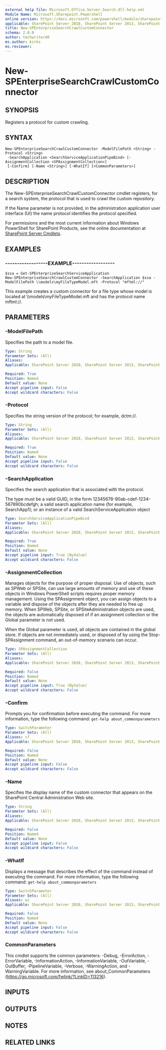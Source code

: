 ```yaml
---
external help file: Microsoft.Office.Server.Search.dll-help.xml
Module Name: Microsoft.Sharepoint.Powershell
online version: https://docs.microsoft.com/powershell/module/sharepoint-server/new-spenterprisesearchcrawlcustomconnector
applicable: SharePoint Server 2010, SharePoint Server 2013, SharePoint Server 2016, SharePoint Server 2019
title: New-SPEnterpriseSearchCrawlCustomConnector
schema: 2.0.0
author: techwriter40
ms.author: kirks
ms.reviewer: 
---
```


# New-SPEnterpriseSearchCrawlCustomConnector

## SYNOPSIS
Registers a protocol for custom crawling.

## SYNTAX

```
New-SPEnterpriseSearchCrawlCustomConnector -ModelFilePath <String> -Protocol <String>
 -SearchApplication <SearchServiceApplicationPipeBind> [-AssignmentCollection <SPAssignmentCollection>]
 [-Confirm] [-Name <String>] [-WhatIf] [<CommonParameters>]
```

## DESCRIPTION
The New-SPEnterpriseSearchCrawlCustomConnector cmdlet registers, for a search system, the protocol that is used to crawl the custom repository.

If the Name parameter is not provided, in the administration application user interface (UI) the name protocol identifies the protocol specified.

For permissions and the most current information about Windows PowerShell for SharePoint Products, see the online documentation at [SharePoint Server Cmdlets](https://docs.microsoft.com/powershell/sharepoint/sharepoint-server/sharepoint-server-cmdlets).

## EXAMPLES

### ------------------EXAMPLE------------------ 
```
$ssa = Get-SPEnterpriseSearchServiceApplication
New-SPEnterpriseSearchCrawlCustomConnector -SearchApplication $ssa -ModelFilePath \\models\myFileTypeModel.mft -Protocol "mftml://"
```

This example creates a custom connector for a file type whose model is located at \\\\models\myFileTypeModel.mft and has the protocol name mftml://.

## PARAMETERS

### -ModelFilePath
Specifies the path to a model file.

```yaml
Type: String
Parameter Sets: (All)
Aliases: 
Applicable: SharePoint Server 2010, SharePoint Server 2013, SharePoint Server 2016, SharePoint Server 2019

Required: True
Position: Named
Default value: None
Accept pipeline input: False
Accept wildcard characters: False
```

### -Protocol
Specifies the string version of the protocol; for example, dctm://.

```yaml
Type: String
Parameter Sets: (All)
Aliases: 
Applicable: SharePoint Server 2010, SharePoint Server 2013, SharePoint Server 2016, SharePoint Server 2019

Required: True
Position: Named
Default value: None
Accept pipeline input: False
Accept wildcard characters: False
```

### -SearchApplication
Specifies the search application that is associated with the protocol.

The type must be a valid GUID, in the form 12345678-90ab-cdef-1234-567890bcdefgh; a valid search application name (for example, SearchApp1); or an instance of a valid SearchServiceApplication object

```yaml
Type: SearchServiceApplicationPipeBind
Parameter Sets: (All)
Aliases: 
Applicable: SharePoint Server 2010, SharePoint Server 2013, SharePoint Server 2016, SharePoint Server 2019

Required: True
Position: Named
Default value: None
Accept pipeline input: True (ByValue)
Accept wildcard characters: False
```

### -AssignmentCollection
Manages objects for the purpose of proper disposal.
Use of objects, such as SPWeb or SPSite, can use large amounts of memory and use of these objects in Windows PowerShell scripts requires proper memory management.
Using the SPAssignment object, you can assign objects to a variable and dispose of the objects after they are needed to free up memory.
When SPWeb, SPSite, or SPSiteAdministration objects are used, the objects are automatically disposed of if an assignment collection or the Global parameter is not used.

When the Global parameter is used, all objects are contained in the global store.
If objects are not immediately used, or disposed of by using the Stop-SPAssignment command, an out-of-memory scenario can occur.

```yaml
Type: SPAssignmentCollection
Parameter Sets: (All)
Aliases: 
Applicable: SharePoint Server 2010, SharePoint Server 2013, SharePoint Server 2016, SharePoint Server 2019

Required: False
Position: Named
Default value: None
Accept pipeline input: True (ByValue)
Accept wildcard characters: False
```

### -Confirm
Prompts you for confirmation before executing the command.
For more information, type the following command: `get-help about_commonparameters`

```yaml
Type: SwitchParameter
Parameter Sets: (All)
Aliases: cf
Applicable: SharePoint Server 2010, SharePoint Server 2013, SharePoint Server 2016, SharePoint Server 2019

Required: False
Position: Named
Default value: None
Accept pipeline input: False
Accept wildcard characters: False
```

### -Name
Specifies the display name of the custom connector that appears on the SharePoint Central Administration Web site.

```yaml
Type: String
Parameter Sets: (All)
Aliases: 
Applicable: SharePoint Server 2010, SharePoint Server 2013, SharePoint Server 2016, SharePoint Server 2019

Required: False
Position: Named
Default value: None
Accept pipeline input: False
Accept wildcard characters: False
```

### -WhatIf
Displays a message that describes the effect of the command instead of executing the command.
For more information, type the following command: `get-help about_commonparameters`

```yaml
Type: SwitchParameter
Parameter Sets: (All)
Aliases: wi
Applicable: SharePoint Server 2010, SharePoint Server 2013, SharePoint Server 2016, SharePoint Server 2019

Required: False
Position: Named
Default value: None
Accept pipeline input: False
Accept wildcard characters: False
```

### CommonParameters
This cmdlet supports the common parameters: -Debug, -ErrorAction, -ErrorVariable, -InformationAction, -InformationVariable, -OutVariable, -OutBuffer, -PipelineVariable, -Verbose, -WarningAction, and -WarningVariable. For more information, see about_CommonParameters (https://go.microsoft.com/fwlink/?LinkID=113216).

## INPUTS

## OUTPUTS

## NOTES

## RELATED LINKS


